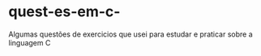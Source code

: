 # quest-es-em-c-

Algumas questões de exercicios que usei para estudar e praticar sobre a linguagem C
